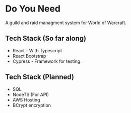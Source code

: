 # Do You Need
A guild and raid managment system for World of Warcraft.

## Tech Stack (So far along)
* React - With Typescript
* React Bootstrap
* Cypress - Framework for testing.
## Tech Stack (Planned)
* SQL
* NodeTS (For API)
* AWS Hosting
* BCrypt encryption
